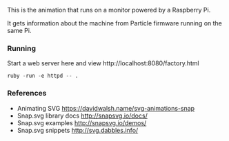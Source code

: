 This is the animation that runs on a monitor powered by a Raspberry Pi.

It gets information about the machine from Particle firmware running on the same Pi.

### Running

Start a web server here and view http://localhost:8080/factory.html

```
ruby -run -e httpd -- .
```

### References

- Animating SVG https://davidwalsh.name/svg-animations-snap
- Snap.svg library docs http://snapsvg.io/docs/
- Snap.svg examples http://snapsvg.io/demos/
- Snap.svg snippets http://svg.dabbles.info/


